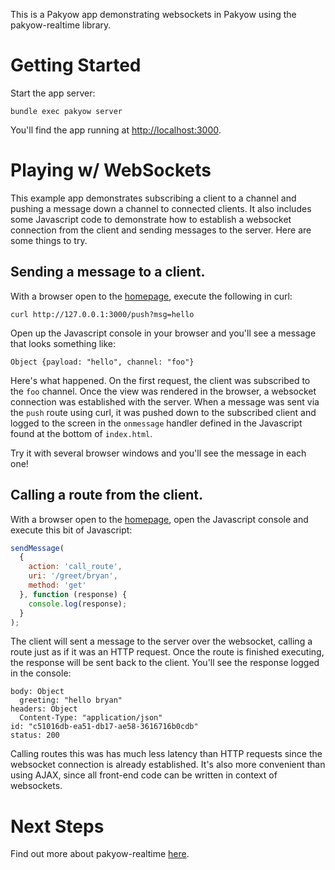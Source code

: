 This is a Pakyow app demonstrating websockets in Pakyow using the pakyow-realtime library.

# Getting Started

Start the app server:

  `bundle exec pakyow server`

You'll find the app running at [http://localhost:3000](http://localhost:3000).

# Playing w/ WebSockets

This example app demonstrates subscribing a client to a channel and pushing a message down a channel to connected clients. It also includes some Javascript code to demonstrate how to establish a websocket connection from the client and sending messages to the server. Here are some things to try.

## Sending a message to a client.

With a browser open to the [homepage](http://localhost:3000), execute the following in curl:

```
curl http://127.0.0.1:3000/push?msg=hello
```

Open up the Javascript console in your browser and you'll see a message that looks something like:

```
Object {payload: "hello", channel: "foo"}
```

Here's what happened. On the first request, the client was subscribed to the `foo` channel. Once the view was rendered in the browser, a websocket connection was established with the server. When a message was sent via the `push` route using curl, it was pushed down to the subscribed client and logged to the screen in the `onmessage` handler defined in the Javascript found at the bottom of `index.html`.

Try it with several browser windows and you'll see the message in each one!

## Calling a route from the client.

With a browser open to the [homepage](http://localhost:3000), open the Javascript console and execute this bit of Javascript:

```javascript
sendMessage(
  {
    action: 'call_route',
    uri: '/greet/bryan',
    method: 'get'
  }, function (response) {
    console.log(response);
  }
);
```

The client will sent a message to the server over the websocket, calling a route just as if it was an HTTP request. Once the route is finished executing, the response will be sent back to the client. You'll see the response logged in the console:

```
body: Object
  greeting: "hello bryan"
headers: Object
  Content-Type: "application/json"
id: "c51016db-ea51-db17-ae58-3616716b0cdb"
status: 200
```

Calling routes this was has much less latency than HTTP requests since the websocket connection is already established. It's also more convenient than using AJAX, since all front-end code can be written in context of websockets.

# Next Steps

Find out more about pakyow-realtime [here](https://github.com/pakyow/pakyow/tree/master/pakyow-realtime).
